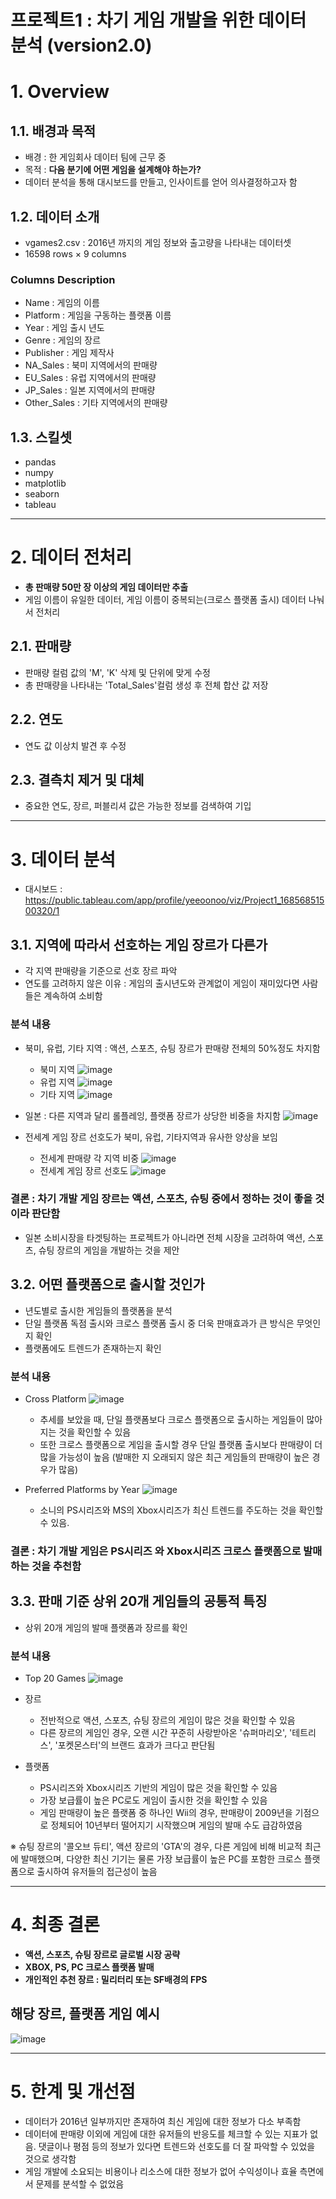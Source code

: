 # 프로젝트1 : 차기 게임 개발을 위한 데이터 분석 (version2.0)

# 1. Overview

## 1.1. 배경과 목적
- 배경 : 한 게임회사 데이터 팀에 근무 중
- 목적 : **다음 분기에 어떤 게임을 설계해야 하는가?**
- 데이터 분석을 통해 대시보드를 만들고, 인사이트를 얻어 의사결정하고자 함 

## 1.2. 데이터 소개
- vgames2.csv : 2016년 까지의 게임 정보와 출고량을 나타내는 데이터셋
- 16598 rows × 9 columns

### Columns Description
- Name : 게임의 이름
- Platform : 게임을 구동하는 플랫폼 이름
- Year : 게임 출시 년도
- Genre : 게임의 장르
- Publisher : 게임 제작사
- NA_Sales : 북미 지역에서의 판매량
- EU_Sales : 유럽 지역에서의 판매량
- JP_Sales : 일본 지역에서의 판매량
- Other_Sales : 기타 지역에서의 판매량

## 1.3. 스킬셋
- pandas
- numpy
- matplotlib
- seaborn
- tableau

---
# 2. 데이터 전처리
- **총 판매량 50만 장 이상의 게임 데이터만 추출**
- 게임 이름이 유일한 데이터, 게임 이름이 중복되는(크로스 플랫폼 출시) 데이터 나눠서 전처리

## 2.1. 판매량
- 판매량 컬럼 값의 'M', 'K' 삭제 및 단위에 맞게 수정
- 총 판매량을 나타내는 'Total_Sales'컬럼 생성 후 전체 합산 값 저장

## 2.2. 연도
- 연도 값 이상치 발견 후 수정

## 2.3. 결측치 제거 및 대체
- 중요한 연도, 장르, 퍼블리셔 값은 가능한 정보를 검색하여 기입


---
# 3. 데이터 분석
- 대시보드 : https://public.tableau.com/app/profile/yeeoonoo/viz/Project1_16856851500320/1

## 3.1. 지역에 따라서 선호하는 게임 장르가 다른가
- 각 지역 판매량을 기준으로 선호 장르 파악
- 연도를 고려하지 않은 이유 : 게임의 출시년도와 관계없이 게임이 재미있다면 사람들은 계속하여 소비함

### 분석 내용
- 북미, 유럽, 기타 지역 : 액션, 스포츠, 슈팅 장르가 판매량 전체의 50%정도 차지함
  - 북미 지역
![image](https://github.com/yeeoonoo/project1/assets/110115061/87318e0f-69d7-41f3-8e67-b799d6610528)
  - 유럽 지역
![image](https://github.com/yeeoonoo/project1/assets/110115061/3a0af312-eac7-44de-9794-f523523b6acd)
  - 기타 지역
![image](https://github.com/yeeoonoo/project1/assets/110115061/017965af-5103-4b8b-9df7-daad662c88ea)

- 일본 : 다른 지역과 달리 롤플레잉, 플랫폼 장르가 상당한 비중을 차지함
![image](https://github.com/yeeoonoo/project1/assets/110115061/6e700e6a-a957-469d-ac90-57a02b16982a)

- 전세계 게임 장르 선호도가 북미, 유럽, 기타지역과 유사한 양상을 보임
  - 전세계 판매량 각 지역 비중
![image](https://github.com/yeeoonoo/project1/assets/110115061/b74c0ddb-a7a0-43ea-95c6-312bffbcdcbb)
  - 전세계 게임 장르 선호도
![image](https://github.com/yeeoonoo/project1/assets/110115061/02528bdf-a92c-474f-83eb-bf5640944563)


### 결론 : 차기 개발 게임 장르는 액션, 스포츠, 슈팅 중에서 정하는 것이 좋을 것이라 판단함
- 일본 소비시장을 타겟팅하는 프로젝트가 아니라면 전체 시장을 고려하여 액션, 스포츠, 슈팅 장르의 게임을 개발하는 것을 제안  

## 3.2. 어떤 플랫폼으로 출시할 것인가
- 년도별로 출시한 게임들의 플랫폼을 분석
- 단일 플랫폼 독점 출시와 크로스 플랫폼 출시 중 더욱 판매효과가 큰 방식은 무엇인지 확인
- 플랫폼에도 트렌드가 존재하는지 확인

### 분석 내용
- Cross Platform
![image](https://github.com/yeeoonoo/project1/assets/110115061/2cd32a50-33bd-427b-bafc-5572fcb62955)
  - 추세를 보았을 때, 단일 플랫폼보다 크로스 플랫폼으로 출시하는 게임들이 많아지는 것을 확인할 수 있음
  - 또한 크로스 플랫폼으로 게임을 출시할 경우 단일 플랫폼 출시보다 판매량이 더 많을 가능성이 높음
    (발매한 지 오래되지 않은 최근 게임들의 판매량이 높은 경우가 많음)

- Preferred Platforms by Year
![image](https://github.com/yeeoonoo/project1/assets/110115061/9b222820-f932-4430-b74d-b598be3ec960)
  - 소니의 PS시리즈와 MS의 Xbox시리즈가 최신 트렌드를 주도하는 것을 확인할 수 있음.


### 결론 : 차기 개발 게임은 PS시리즈 와 Xbox시리즈 크로스 플랫폼으로 발매하는 것을 추천함

## 3.3. 판매 기준 상위 20개 게임들의 공통적 특징
- 상위 20개 게임의 발매 플랫폼과 장르를 확인

### 분석 내용
- Top 20 Games
![image](https://github.com/yeeoonoo/project1/assets/110115061/683f557a-b708-4bea-a541-34effd6cad77)

- 장르
  - 전반적으로 액션, 스포츠, 슈팅 장르의 게임이 많은 것을 확인할 수 있음
  - 다른 장르의 게임인 경우, 오랜 시간 꾸준히 사랑받아온 '슈퍼마리오', '테트리스', '포켓몬스터'의 브랜드 효과가 크다고 판단됨

- 플랫폼
  - PS시리즈와 Xbox시리즈 기반의 게임이 많은 것을 확인할 수 있음
  - 가장 보급률이 높은 PC로도 게임이 출시한 것을 확인할 수 있음
  - 게임 판매량이 높은 플랫폼 중 하나인 Wii의 경우, 판매량이 2009년을 기점으로 정체되어 10년부터 떨어지기 시작했으며 게임의 발매 수도 급감하였음

※ 슈팅 장르의 '콜오브 듀티', 액션 장르의 'GTA'의 경우, 다른 게임에 비해 비교적 최근에 발매했으며, 다양한 최신 기기는 물론 가장 보급률이 높은 PC를 포함한 크로스 플랫폼으로 출시하여 유저들의 접근성이 높음



---
# 4. 최종 결론
- **액션, 스포츠, 슈팅 장르로 글로벌 시장 공략**
- **XBOX, PS, PC 크로스 플랫폼 발매**
- **개인적인 추천 장르 : 밀리터리 또는 SF배경의 FPS**

## 해당 장르, 플랫폼 게임 예시
![image](https://user-images.githubusercontent.com/110115061/220880268-c2a5243d-717e-40bd-bd71-c9f89d3a825b.png)



---
# 5. 한계 및 개선점
- 데이터가 2016년 일부까지만 존재하여 최신 게임에 대한 정보가 다소 부족함
- 데이터에 판매량 이외에 게임에 대한 유저들의 반응도를 체크할 수 있는 지표가 없음. 댓글이나 평점 등의 정보가 있다면 트렌드와 선호도를 더 잘 파악할 수 있었을 것으로 생각함
- 게임 개발에 소요되는 비용이나 리소스에 대한 정보가 없어 수익성이나 효율 측면에서 문제를 분석할 수 없었음

